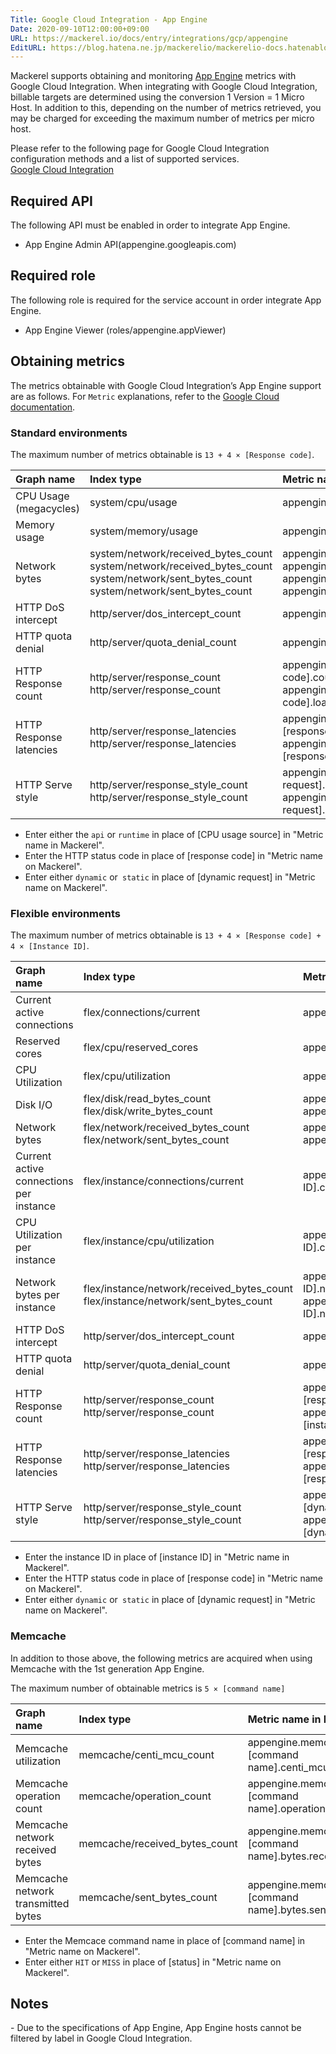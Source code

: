 ```yaml
---
Title: Google Cloud Integration - App Engine
Date: 2020-09-10T12:00:00+09:00
URL: https://mackerel.io/docs/entry/integrations/gcp/appengine
EditURL: https://blog.hatena.ne.jp/mackerelio/mackerelio-docs.hatenablog.mackerel.io/atom/entry/26006613631923578
---
```


Mackerel supports obtaining and monitoring <a href="https://cloud.google.com/appengine" target="_blank">App Engine</a> metrics with Google Cloud Integration. When integrating with Google Cloud Integration, billable targets are determined using the conversion 1 Version = 1 Micro Host. In addition to this, depending on the number of metrics retrieved, you may be charged for exceeding the maximum number of metrics per micro host.

Please refer to the following page for Google Cloud Integration configuration methods and a list of supported services.<br>
<a href="https://mackerel.io/docs/entry/integrations/gcp">Google Cloud Integration</a>

## Required API
The following API must be enabled in order to integrate App Engine.

- App Engine Admin API(appengine.googleapis.com)

## Required role
The following role is required for the service account in order integrate App Engine.

- App Engine Viewer (roles/appengine.appViewer)

## Obtaining metrics
The metrics obtainable with Google Cloud Integration’s App Engine support are as follows. For `Metric` explanations, refer to the <a href="https://cloud.google.com/monitoring/api/metrics_gcp" target="_blank">Google Cloud documentation</a>.

### Standard environments

The maximum number of metrics obtainable is `13 + 4 × [Response code]`.

|Graph name|Index type|Metric name in Mackerel|Unit|
|:---|:---|:---|:---|
|CPU Usage (megacycles)|system/cpu/usage|appengine.system.cpu.usage.[CPU usage source]|integer|
|Memory usage|system/memory/usage|appengine.system.memory.usage|bytes|
|Network bytes|system/network/received_bytes_count<br>system/network/received_bytes_count<br>system/network/sent_bytes_count<br>system/network/sent_bytes_count|appengine.system.network.bytes.received<br>appengine.system.network.bytes.received_cached<br>appengine.system.network.bytes.sent<br>appengine.system.network.bytes.sent_cached|bytes|
|HTTP DoS intercept|http/server/dos_intercept_count|appengine.http.server.dos_intercept.count|integer|
|HTTP quota denial|http/server/quota_denial_count|appengine.http.server.quota_denial.count|integer|
|HTTP Response count|http/server/response_count<br>http/server/response_count|appengine.http.server.response_count.[response code].count<br>appengine.http.server.response_count.[response code].loading_count|integer|
|HTTP Response latencies|http/server/response_latencies<br>http/server/response_latencies|appengine.http.server.response_latencies.[response code].count<br>appengine.http.server.response_latencies.[response code].loading_count|float|
|HTTP Serve style|http/server/response_style_count<br>http/server/response_style_count|appengine.http.server.response_style.[dynamic request].count<br>appengine.http.server.response_style.[dynamic request].count_cached|integer|

* Enter either the `api` or `runtime` in place of [CPU usage source] in "Metric name in Mackerel".
* Enter the HTTP status code in place of [response code] in "Metric name on Mackerel".
* Enter either `dynamic` or` static` in place of [dynamic request] in "Metric name on Mackerel".

### Flexible environments

The maximum number of metrics obtainable is `13 + 4 × [Response code] + 4 × [Instance ID]`.

|Graph name|Index type|Metric name in Mackerel|Unit|
|:---|:---|:---|:---|
|Current active connections|flex/connections/current|appengine.flex.connections.current.count|float|
|Reserved cores|flex/cpu/reserved_cores|appengine.flex.cpu.reserved_cores.count|float|
|CPU Utilization|flex/cpu/utilization|appengine.flex.cpu.utilization.utilization|percentage|
|Disk I/O|flex/disk/read_bytes_count<br>flex/disk/write_bytes_count|appengine.flex.disk.bytes.read<br>appengine.flex.disk.bytes.write|bytes|
|Network bytes|flex/network/received_bytes_count<br>flex/network/sent_bytes_count|appengine.flex.network.bytes.received<br>appengine.flex.network.bytes.sent|bytes|
|Current active connections per instance|flex/instance/connections/current|appengine.flex.instance.[instance ID].connections.current|float|
|CPU Utilization per instance|flex/instance/cpu/utilization|appengine.flex.instance.[instance ID].cpu.utilization.utilization|percentage|
|Network bytes per instance|flex/instance/network/received_bytes_count<br>flex/instance/network/sent_bytes_count|appengine.flex.instance.[instance ID].network.bytes.received<br>appengine.flex.instance.[instance ID].network.bytes.sent|bytes|
|HTTP DoS intercept|http/server/dos_intercept_count|appengine.http.server.dos_intercept.count|integer|
|HTTP quota denial|http/server/quota_denial_count|appengine.http.server.quota_denial.count|integer|
|HTTP Response count|http/server/response_count<br>http/server/response_count|appengine.http.server.response_count.[response code].count<br>appengine.http.server.response_count.[instance ID].loading_count|integer|
|HTTP Response latencies|http/server/response_latencies<br>http/server/response_latencies|appengine.http.server.response_latencies.[response code].count<br>appengine.http.server.response_latencies.[response code].loading_count|float|
|HTTP Serve style|http/server/response_style_count<br>http/server/response_style_count|appengine.http.server.response_style.[dynamic request].count<br>appengine.http.server.response_style.[dynamic request].count_cached|integer|

* Enter the instance ID in place of [instance ID] in "Metric name in Mackerel".
* Enter the HTTP status code in place of [response code] in "Metric name on Mackerel".
* Enter either `dynamic` or` static` in place of [dynamic request] in "Metric name on Mackerel".

### Memcache
In addition to those above, the following metrics are acquired when using Memcache with the 1st generation App Engine.

The maximum number of obtainable metrics is `5 × [command name]`

|Graph name|Index type|Metric name in Mackerel|Unit|
|:---|:---|:---|:---|
|Memcache utilization|memcache/centi_mcu_count|appengine.memcache.[command name].centi_mcu_count.count|integer|
|Memcache operation count|memcache/operation_count|appengine.memcache.[command name].operation.count|integer|
|Memcache network received bytes|memcache/received_bytes_count|appengine.memcache.[command name].bytes.received.[status]|bytes|
|Memcache network transmitted bytes|memcache/sent_bytes_count|appengine.memcache.[command name].bytes.sent.sent|bytes|

* Enter the Memcace command name in place of [command name] in "Metric name on Mackerel".
* Enter either `HIT` or `MISS` in place of [status] in "Metric name on Mackerel".

<h2 id="notes">Notes</h2>
- Due to the specifications of App Engine, App Engine hosts cannot be filtered by label in Google Cloud Integration.
